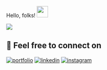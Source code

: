 Hello, folks! <img src="https://raw.githubusercontent.com/MartinHeinz/MartinHeinz/master/wave.gif" width="30px">

 
 
<img src="https://github-readme-stats.vercel.app/api?username=rajdama&&show_icons=true&title_color=ffffff&icon_color=bb2acf&text_color=daf7dc&bg_color=151515">

## 🔗 Feel free to connect on
[![portfolio](https://img.shields.io/badge/my_portfolio-000?style=for-the-badge&logo=ko-fi&logoColor=white)](https://raj-portfolio-a4715.web.app/)
[![linkedin](https://img.shields.io/badge/linkedin-0A66C2?style=for-the-badge&logo=linkedin&logoColor=white)](https://www.linkedin.com/in/raj-dama-79a8ab209/)
[![instagram](https://img.shields.io/badge/instagram-FF69B4?style=for-the-badge&logo=instagram&logoColor=white)](https://www.instagram.com/raj_.18_/)

<!--
**rajdama/rajdama** is a ✨ _special_ ✨ repository because its `README.md` (this file) appears on your GitHub profile.

Here are some ideas to get you started:

- 🔭 I’m currently working on ...
- 🌱 I’m currently learning ...
- 👯 I’m looking to collaborate on ...
- 🤔 I’m looking for help with ...
- 💬 Ask me about ...
- 📫 How to reach me: ...
- 😄 Pronouns: ...
- ⚡ Fun fact: ...
-->
